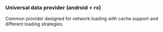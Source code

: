 ### Universal data provider (android + rx)

Common provider designed for network loading with cache support and different loading strategies.
